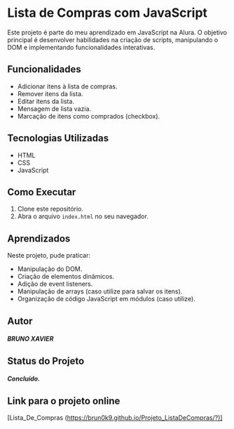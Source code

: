 # Lista de Compras com JavaScript

Este projeto é parte do meu aprendizado em JavaScript na Alura. O objetivo principal é desenvolver habilidades na criação de scripts, manipulando o DOM e implementando funcionalidades interativas.

## Funcionalidades

-   Adicionar itens à lista de compras.
-   Remover itens da lista.
-   Editar itens da lista.
-   Mensagem de lista vazia.
-   Marcação de itens como comprados (checkbox).

## Tecnologias Utilizadas

-   HTML
-   CSS
-   JavaScript

## Como Executar

1.  Clone este repositório.
2.  Abra o arquivo `index.html` no seu navegador.

## Aprendizados

Neste projeto, pude praticar:

-   Manipulação do DOM.
-   Criação de elementos dinâmicos.
-   Adição de event listeners.
-   Manipulação de arrays (caso utilize para salvar os itens).
-   Organização de código JavaScript em módulos (caso utilize).

## Autor

##### BRUNO XAVIER

## Status do Projeto

##### Concluído.

## Link para o projeto online

[Lista_De_Compras (https://brun0k9.github.io/Projeto_ListaDeCompras/?)]
